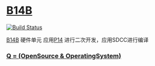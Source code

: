 # [B14B](https://github.com/OS-Q/B14B)

[![Build Status](https://github.com/OS-Q/P14/workflows/ubuntu/badge.svg)](https://github.com/OS-Q/P14/actions/workflows/ubuntu.yml)


[B14B](https://github.com/OS-Q/B14B) 硬件单元 应用[P14](https://github.com/OS-Q/P14) 进行二次开发，应用SDCC进行编译

### [Q = (OpenSource & OperatingSystem) ](http://www.OS-Q.com)
